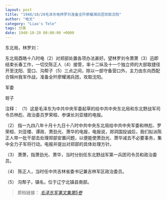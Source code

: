 ```yaml
---
layout: post
title: "1948/10/20毛泽东电林罗刘准备全歼廖耀湘兵团攻取沈阳"
author: "电文"
category: "Liao's Tele"
tags: 分类
date: 1948-10-20 00:00:00 +0000
---
```

东北局，林罗刘：

东北局酉皓十八时电（2）对郑部处置各项办法甚好。望林罗刘令萧萧（3）迅即结束长春工作，一切交陈正人（4）接管，率十二纵及十一个独立师的大部取捷径开至沈阳、营口、沟帮子（5）三点之间，除以一部守备营口外，主力由东向西配合锦州我军作战，准备全歼廖耀湘兵团，攻取沈阳。

军委

哿子

注释：
（1）这是毛泽东为中共中央军委起草的给中共中央东北局和东北野战军司
令员林彪、政治委员罗荣桓、参谋长刘亚楼的电报。

（2） 指一九四八年十月十九日十八时中共中央东北局给中共中央军委和林彪、罗荣桓、刘亚楼、谭政、萧劲光、萧华的电报，电报说，郑洞国投诚后，我们拟派陈正人带一批干部去处理郑部安置问题，以便能使萧劲光、萧华减去不必要事务，集中全力子军将行动。电报并提出对郑部的具体处理方针。

（3） 萧萧，指萧劲光、萧华，当时分别任东北野战军第一兵团司令员和政治委员。

（4） 陈正人，当时任中共吉林省委书记兼吉林军区政治委员。

（5） 沟帮子，镇名，位于辽宁北镇县南部。


> 原档链接： [*毛泽东军事文集第5卷*](https://www.modernhistory.org.cn/#/Detailedreading?fileCode=0001_ts_31027578&treeId=188023779&uniqTag&dirCode=e21a6230329943309f9367c8fbeb1ffa&bzId&qkTitle&imageUrl=https%3A%2F%2Fiiif.modernhistory.org.cn%2Fiiif%2F2%2F0001_ts_31027578%252F0001_ts_31027578_00130.jpg&contUrl=https%3A%2F%2Fkrwxk-prod.oss-cn-beijing.aliyuncs.com%2F0001_ts_31027578%2F0001_ts_31027578.json)
